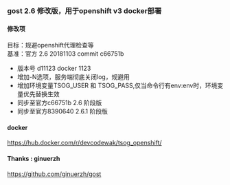 

### gost 2.6 修改版，用于openshift v3 docker部署  


#### 修改项  

目标：规避openshift代理检查等  
基准：官方 2.6 20181103 commit c66751b  
- 版本号 d11123 docker 1123  
- 增加-N选项，服务端彻底关闭log，规避用  
- 增加环境变量TSOG_USER 和 TSOG_PASS,仅当命令行有env:env时，环境变量优先替换生效  
- 同步至官方c66751b 2.6 阶段版  
- 同步至官方8390640 2.6.1 阶段版  

#### docker  
<https://hub.docker.com/r/devcodewak/tsog_openshift/>

#### Thanks : ginuerzh  
<https://github.com/ginuerzh/gost>  
  
  
  

